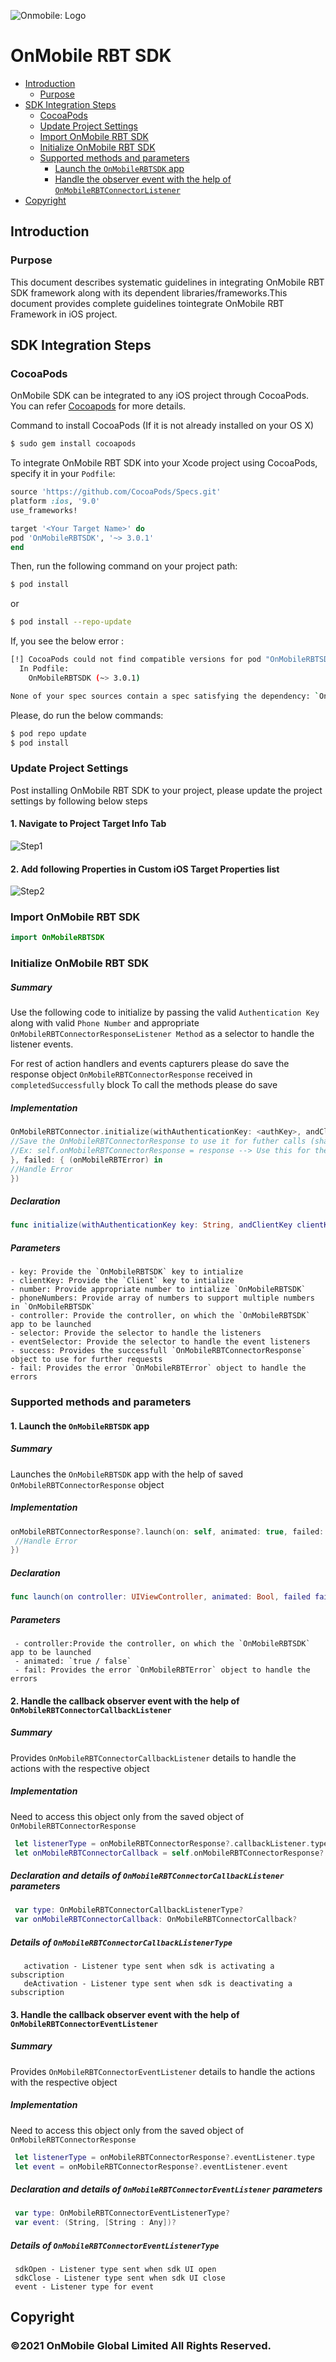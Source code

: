 ![Onmobile: Logo](http://t0.gstatic.com/images?q=tbn:ANd9GcQ7a6C5baa2f_3KA2zVpouH29tMGgRfcCn1PGuubySgbFbKuMxg)

# OnMobile RBT SDK

- [Introduction](#introduction)
  - [Purpose](#purpose)
- [SDK Integration Steps](#sdk-integration-steps)
  - [CocoaPods](#cocoapods)
  - [Update Project Settings](#update-project-settings)
  - [Import OnMobile RBT SDK](#import-onmobile-rbt-sdk)
  - [Initialize OnMobile RBT SDK](#initialize-onmobile-rbt-sdk)
  - [Supported methods and parameters](#supported-methods-and-parameters)
    - [Launch the `OnMobileRBTSDK` app](#1-launch-the-onmobilerbtsdk-app)
    - [Handle the observer event with the help of `OnMobileRBTConnectorListener`](#2-handle-the-observer-event-with-the-help-of-onmobilerbtconnectorlistener)
- [Copyright](#copyright)

## Introduction

  ### Purpose

  This document describes systematic guidelines in integrating OnMobile RBT SDK framework along with its dependent libraries/frameworks.This document provides complete guidelines tointegrate OnMobile RBT Framework in iOS project.

## SDK Integration Steps

  ### CocoaPods

  OnMobile SDK can be integrated to any iOS project through CocoaPods. You can refer [Cocoapods](https://guides.cocoapods.org/using/getting-started.html#getting-started) for more details.

  Command to install CocoaPods (If it is not already installed on your OS X)

```bash
$ sudo gem install cocoapods
```

  To integrate OnMobile RBT SDK into your Xcode project using CocoaPods, specify it in your `Podfile`:

```ruby
source 'https://github.com/CocoaPods/Specs.git'
platform :ios, '9.0'
use_frameworks!

target '<Your Target Name>' do
pod 'OnMobileRBTSDK', '~> 3.0.1'
end
```

  Then, run the following command on your project path:

```bash
$ pod install
```
   or
```bash
$ pod install --repo-update
```

If, you see the below error :
```bash
[!] CocoaPods could not find compatible versions for pod "OnMobileRBTSDK":
  In Podfile:
    OnMobileRBTSDK (~> 3.0.1)

None of your spec sources contain a spec satisfying the dependency: `OnMobileRBTSDK (~> 3.0.1)`.
```

Please, do run the below commands:
```bash
$ pod repo update
$ pod install
```

  ### Update Project Settings

  Post installing OnMobile RBT SDK to your project, please update the project settings by following below steps

  #### 1. Navigate to Project Target Info Tab

![Step1](https://github.com/ONMO/VodafoneCallerTunes/blob/master/Navigate%20to%20Project%20Target%20Info%20Tab.png)

  #### 2. Add following Properties in Custom iOS Target Properties list

![Step2](https://github.com/ONMO/VodafoneCallerTunes/blob/master/Add%20following%20Properties%20in%20Custom%20iOS%20Target%20Properties%20list.png)

  ### Import OnMobile RBT SDK
  
  ```swift
import OnMobileRBTSDK
```

  ### Initialize OnMobile RBT SDK

  ##### Summary
  Use the following code to initialize by passing the valid `Authentication Key` along with valid `Phone Number` and appropriate `OnMobileRBTConnectorResponseListener Method` as a selector to handle the listener events. 
  
  For rest of action handlers and events capturers please do save the response object `OnMobileRBTConnectorResponse` received in `completedSuccessfully` block
  To call the methods please do save 

  ##### Implementation
  ```swift
  OnMobileRBTConnector.initialize(withAuthenticationKey: <authKey>, andClientKey: <clientKey>, forPhoneNumber: <number>, andPhoneNumbers: <phoneNumbers>, controller: self, listener: #selector(onMobileRBTConnectorResponseCallbackListenerMethod), eventListener: #selector(onMobileRBTConnectorResponseEventListenerMethod), succedded: { (response) in
  //Save the OnMobileRBTConnectorResponse to use it for futher calls (shared instance preffered)
  //Ex: self.onMobileRBTConnectorResponse = response --> Use this for the below supported methods
  }, failed: { (onMobileRBTError) in
  //Handle Error
  })
  ```
  
  ##### Declaration
  ```swift
  func initialize(withAuthenticationKey key: String, andClientKey clientKey: String, forPhoneNumber number: String, andPhoneNumbers phoneNumbers: [String]? = nil, controller: UIViewController, listener selector: Selector? = nil, eventListener eventSelector: Selector? = nil, succedded success: @escaping ((OnMobileRBTConnectorResponse) -> ()), failed fail: @escaping ((OnMobileRBTError) -> ())) 
 ```
 
  ##### Parameters
  ```
  - key: Provide the `OnMobileRBTSDK` key to intialize
  - clientKey: Provide the `Client` key to intialize
  - number: Provide appropriate number to intialize `OnMobileRBTSDK`
  - phoneNumbers: Provide array of numbers to support multiple numbers in `OnMobileRBTSDK`
  - controller: Provide the controller, on which the `OnMobileRBTSDK` app to be launched
  - selector: Provide the selector to handle the listeners
  - eventSelector: Provide the selector to handle the event listeners
  - success: Provides the successfull `OnMobileRBTConnectorResponse` object to use for further requests
  - fail: Provides the error `OnMobileRBTError` object to handle the errors
  ```
 
  ### Supported methods and parameters

  #### 1. Launch the `OnMobileRBTSDK` app
  
  ##### Summary
  Launches the `OnMobileRBTSDK` app with the help of saved `OnMobileRBTConnectorResponse` object
  
  ##### Implementation
 ```swift
 onMobileRBTConnectorResponse?.launch(on: self, animated: true, failed: { (error) in
  //Handle Error
 })
 ```
 
   ##### Declaration
 ```swift
 func launch(on controller: UIViewController, animated: Bool, failed fail: @escaping ((OnMobileRBTError) -> ()))
 ```
 
 ##### Parameters
 ```
  - controller:Provide the controller, on which the `OnMobileRBTSDK` app to be launched
  - animated: `true / false`
  - fail: Provides the error `OnMobileRBTError` object to handle the errors
 ```

 #### 2. Handle the callback observer event with the help of `OnMobileRBTConnectorCallbackListener` 
 
 ##### Summary
 Provides `OnMobileRBTConnectorCallbackListener` details to handle the actions with the respective object
 
 ##### Implementation
 Need to access this object only from the saved object of `OnMobileRBTConnectorResponse`
 
 ```swift
  let listenerType = onMobileRBTConnectorResponse?.callbackListener.type
  let onMobileRBTConnectorCallback = self.onMobileRBTConnectorResponse?.callbackListener.onMobileRBTConnectorCallback
 ```
  
 ##### Declaration and details of `OnMobileRBTConnectorCallbackListener` parameters
 ```swift
  var type: OnMobileRBTConnectorCallbackListenerType?
  var onMobileRBTConnectorCallback: OnMobileRBTConnectorCallback?
 ```
 
 ##### Details of `OnMobileRBTConnectorCallbackListenerType` 
 ```
    activation - Listener type sent when sdk is activating a subscription
    deActivation - Listener type sent when sdk is deactivating a subscription
 ```
 
 #### 3. Handle the callback observer event with the help of `OnMobileRBTConnectorEventListener` 
 
 ##### Summary
 Provides `OnMobileRBTConnectorEventListener` details to handle the actions with the respective object
 
 ##### Implementation
 Need to access this object only from the saved object of `OnMobileRBTConnectorResponse`
 
 ```swift
  let listenerType = onMobileRBTConnectorResponse?.eventListener.type
  let event = onMobileRBTConnectorResponse?.eventListener.event
 ```
  
 ##### Declaration and details of `OnMobileRBTConnectorEventListener` parameters
 ```swift
  var type: OnMobileRBTConnectorEventListenerType?
  var event: (String, [String : Any])?
 ```
 
 ##### Details of `OnMobileRBTConnectorEventListenerType` 
 ```
  sdkOpen - Listener type sent when sdk UI open
  sdkClose - Listener type sent when sdk UI close
  event - Listener type for event
 ```

## Copyright

### ©2021 OnMobile Global Limited All Rights Reserved.
